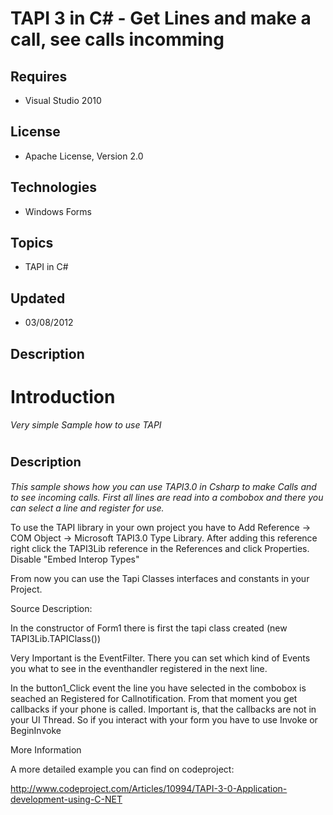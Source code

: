 # TAPI 3 in C# - Get Lines and make a call, see calls incomming
## Requires
- Visual Studio 2010
## License
- Apache License, Version 2.0
## Technologies
- Windows Forms
## Topics
- TAPI in C#
## Updated
- 03/08/2012
## Description

<h1>Introduction</h1>
<p><em>Very simple Sample how to use TAPI</em></p>
<h1><span style="font-size:20px; font-weight:bold">Description</span></h1>
<p><em>This sample shows how you can use TAPI3.0 in Csharp to make Calls and to see incoming calls. First all lines are read into a combobox and there you can select a line and register for use.</em></p>
<p>To use the TAPI library in your own project you have to Add Reference -&gt; COM Object -&gt; Microsoft TAPI3.0 Type Library. After adding this reference right click the TAPI3Lib reference in the References and click Properties. Disable &quot;Embed&nbsp;Interop
 Types&quot;</p>
<p>From now you can use the Tapi Classes interfaces and constants in your Project.</p>
<p>Source Description:</p>
<p>In the constructor of Form1 there is first the tapi class created (new TAPI3Lib.TAPIClass())</p>
<p>Very Important is the EventFilter. There you can set which kind of Events you what to see in the eventhandler registered in the next line.</p>
<p>In the button1_Click event the line you have selected in the combobox is seached an Registered for Callnotification. From that moment you get callbacks if your phone is called. Important is, that the callbacks are not in your UI Thread. So if you interact
 with your form you have to use Invoke or BeginInvoke</p>
<p>More Information</p>
<p>A more detailed example you can find on codeproject:</p>
<p><a href="http://www.codeproject.com/Articles/10994/TAPI-3-0-Application-development-using-C-NET">http://www.codeproject.com/Articles/10994/TAPI-3-0-Application-development-using-C-NET</a></p>
